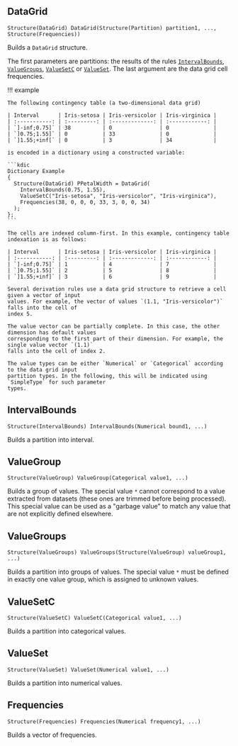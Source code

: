 ## DataGrid

```kdic-api-docs
Structure(DataGrid) DataGrid(Structure(Partition) partition1, ..., Structure(Frequencies))
```

Builds a `DataGrid` structure.

The first parameters are partitions: the results of the rules [`IntervalBounds`](#intervalbounds),
[`ValueGroups`](#valuegroups), [`ValueSetC`](#valuesetc) or [`ValueSet`](#valueset). The last
argument are the data grid cell frequencies.

!!! example

    The following contingency table (a two-dimensional data grid)

    | Interval      | Iris-setosa | Iris-versicolor | Iris-virginica |
    | :-----------: | :---------: | :-------------: | :------------: |
    | `]-inf;0.75]` | 38          | 0               | 0              |
    | `]0.75;1.55]` | 0           | 33              | 0              |
    | `]1.55;+inf[` | 0           | 3               | 34             |

    is encoded in a dictionary using a constructed variable:

    ```kdic
    Dictionary Example
    {
      Structure(DataGrid) PPetalWidth = DataGrid(
        IntervalBounds(0.75, 1.55),
        ValueSetC("Iris-setosa", "Iris-versicolor", "Iris-virginica"),
        Frequencies(38, 0, 0, 0, 33, 3, 0, 0, 34)
      );
    };
    ```

    The cells are indexed column-first. In this example, contingency table indexation is as follows:

    | Interval      | Iris-setosa | Iris-versicolor | Iris-virginica |
    | :-----------: | :---------: | :-------------: | :------------: |
    | `]-inf;0.75]` | 1           | 4               | 7              |
    | `]0.75;1.55]` | 2           | 5               | 8              |
    | `]1.55;+inf]` | 3           | 6               | 9              |

    Several derivation rules use a data grid structure to retrieve a cell given a vector of input
    values. For example, the vector of values `(1.1, "Iris-versicolor")` falls into the cell of
    index 5.

    The value vector can be partially complete. In this case, the other dimension has default values
    corresponding to the first part of their dimension. For example, the single value vector `(1.1)`
    falls into the cell of index 2.

    The value types can be either `Numerical` or `Categorical` according to the data grid input
    partition types. In the following, this will be indicated using `SimpleType` for such parameter
    types.

## IntervalBounds

```kdic-api-docs
Structure(IntervalBounds) IntervalBounds(Numerical bound1, ...)
```

Builds a partition into interval.

## ValueGroup

```kdic-api-docs
Structure(ValueGroup) ValueGroup(Categorical value1, ...)
```

Builds a group of values. The special value `*` cannot correspond to a value extracted from datasets
(these ones are trimmed before being processed). This special value can be used as a "garbage value"
to match any value that are not explicitly defined elsewhere.

## ValueGroups

```kdic-api-docs
Structure(ValueGroups) ValueGroups(Structure(ValueGroup) valueGroup1, ...)
```

Builds a partition into groups of values. The special value `*` must be defined in exactly one value
group, which is assigned to unknown values.

## ValueSetC

```kdic-api-docs
Structure(ValueSetC) ValueSetC(Categorical value1, ...)
```

Builds a partition into categorical values.

## ValueSet

```kdic-api-docs
Structure(ValueSet) ValueSet(Numerical value1, ...)
```

Builds a partition into numerical values.

## Frequencies

```kdic-api-docs
Structure(Frequencies) Frequencies(Numerical frequency1, ...)
```

Builds a vector of frequencies.

